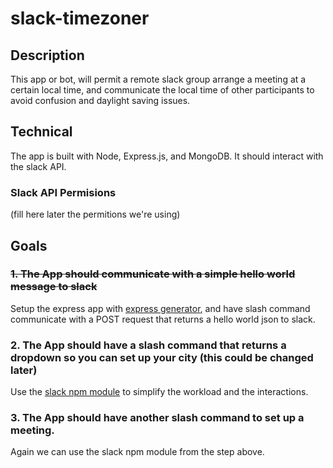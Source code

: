# slack-timezoner
## Description
This app or bot, will permit a remote slack group arrange a meeting at a certain local time, and communicate the local time of other participants to avoid confusion and daylight saving issues. 

## Technical
The app is built with Node, Express.js, and MongoDB. It should interact with the slack API.
### Slack API Permisions
(fill here later the permitions we're using)

## Goals
### ~~1. The App should communicate with a simple hello world message to slack~~
Setup the express app with [express generator](https://expressjs.com/en/starter/generator.html), and have slash command communicate with a POST request that returns a hello world json to slack. 
### 2. The App should have a slash command that returns a dropdown so you can set up your city (this could be changed later)
Use the [slack npm module](https://www.npmjs.com/package/slack) to simplify the workload and the interactions. 
### 3. The App should have another slash command to set up a meeting. 
Again we can use the slack npm module from the step above. 
